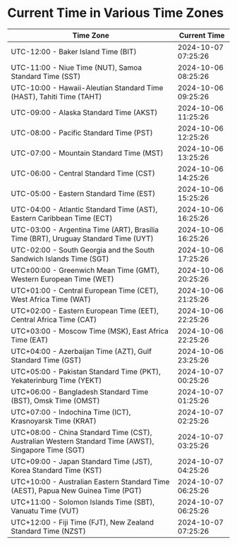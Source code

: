 # Current Time in Various Time Zones

| Time Zone | Current Time |
|-----------|--------------|
| UTC-12:00 - Baker Island Time (BIT) | 2024-10-07 07:25:26 |
| UTC-11:00 - Niue Time (NUT), Samoa Standard Time (SST) | 2024-10-06 08:25:26 |
| UTC-10:00 - Hawaii-Aleutian Standard Time (HAST), Tahiti Time (TAHT) | 2024-10-06 09:25:26 |
| UTC-09:00 - Alaska Standard Time (AKST) | 2024-10-06 11:25:26 |
| UTC-08:00 - Pacific Standard Time (PST) | 2024-10-06 12:25:26 |
| UTC-07:00 - Mountain Standard Time (MST) | 2024-10-06 13:25:26 |
| UTC-06:00 - Central Standard Time (CST) | 2024-10-06 14:25:26 |
| UTC-05:00 - Eastern Standard Time (EST) | 2024-10-06 15:25:26 |
| UTC-04:00 - Atlantic Standard Time (AST), Eastern Caribbean Time (ECT) | 2024-10-06 16:25:26 |
| UTC-03:00 - Argentina Time (ART), Brasília Time (BRT), Uruguay Standard Time (UYT) | 2024-10-06 16:25:26 |
| UTC-02:00 - South Georgia and the South Sandwich Islands Time (SGT) | 2024-10-06 17:25:26 |
| UTC±00:00 - Greenwich Mean Time (GMT), Western European Time (WET) | 2024-10-06 20:25:26 |
| UTC+01:00 - Central European Time (CET), West Africa Time (WAT) | 2024-10-06 21:25:26 |
| UTC+02:00 - Eastern European Time (EET), Central Africa Time (CAT) | 2024-10-06 22:25:26 |
| UTC+03:00 - Moscow Time (MSK), East Africa Time (EAT) | 2024-10-06 22:25:26 |
| UTC+04:00 - Azerbaijan Time (AZT), Gulf Standard Time (GST) | 2024-10-06 23:25:26 |
| UTC+05:00 - Pakistan Standard Time (PKT), Yekaterinburg Time (YEKT) | 2024-10-07 00:25:26 |
| UTC+06:00 - Bangladesh Standard Time (BST), Omsk Time (OMST) | 2024-10-07 01:25:26 |
| UTC+07:00 - Indochina Time (ICT), Krasnoyarsk Time (KRAT) | 2024-10-07 02:25:26 |
| UTC+08:00 - China Standard Time (CST), Australian Western Standard Time (AWST), Singapore Time (SGT) | 2024-10-07 03:25:26 |
| UTC+09:00 - Japan Standard Time (JST), Korea Standard Time (KST) | 2024-10-07 04:25:26 |
| UTC+10:00 - Australian Eastern Standard Time (AEST), Papua New Guinea Time (PGT) | 2024-10-07 06:25:26 |
| UTC+11:00 - Solomon Islands Time (SBT), Vanuatu Time (VUT) | 2024-10-07 06:25:26 |
| UTC+12:00 - Fiji Time (FJT), New Zealand Standard Time (NZST) | 2024-10-07 07:25:26 |
